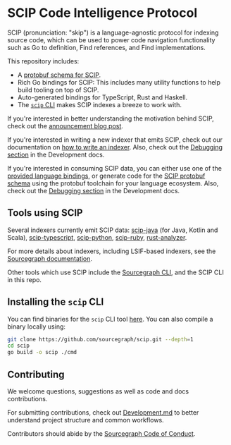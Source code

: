 # SCIP Code Intelligence Protocol

SCIP (pronunciation: "skip") is a language-agnostic protocol
for indexing source code,
which can be used to power code navigation functionality
such as Go to definition, Find references, and Find implementations.

This repository includes:

- A [protobuf schema for SCIP](./scip.proto).
- Rich Go bindings for SCIP: This includes many utility functions
  to help build tooling on top of SCIP.
- Auto-generated bindings for TypeScript, Rust and Haskell.
- The [`scip` CLI](./docs/CLI.md) makes SCIP indexes
  a breeze to work with.

If you're interested in better understanding the motivation behind SCIP,
check out the [announcement blog post](https://about.sourcegraph.com/blog/announcing-scip).

If you're interested in writing a new indexer that emits SCIP,
check out our documentation on
[how to write an indexer](https://docs.sourcegraph.com/code_intelligence/explanations/writing_an_indexer).
Also, check out the [Debugging section][] in the Development docs.

If you're interested in consuming SCIP data,
you can either use one of the [provided language bindings](https://github.com/sourcegraph/scip/tree/main/bindings),
or generate code for the [SCIP protobuf schema](./scip.proto)
using the protobuf toolchain for your language ecosystem.
Also, check out the [Debugging section][] in the Development docs.

[debugging section]: ./Development.md#debugging

## Tools using SCIP

Several indexers currently emit SCIP data:
[scip-java](https://github.com/sourcegraph/scip-java) (for Java, Kotlin and Scala),
[scip-typescript](https://github.com/sourcegraph/scip-typescript),
[scip-python](https://github.com/sourcegraph/scip-python),
[scip-ruby](https://github.com/sourcegraph/scip-ruby),
[rust-analyzer](https://github.com/sourcegraph/rust-analyzer).

For more details about indexers, including LSIF-based indexers,
see the [Sourcegraph documentation](https://docs.sourcegraph.com/code_navigation/references/indexers).

Other tools which use SCIP include the [Sourcegraph CLI](https://github.com/sourcegraph/src-cli),
and the SCIP CLI in this repo.

## Installing the `scip` CLI

You can find binaries for the `scip` CLI tool [here](https://github.com/sourcegraph/scip/releases).
You can also compile a binary locally using:

```sh
git clone https://github.com/sourcegraph/scip.git --depth=1
cd scip
go build -o scip ./cmd
```

## Contributing

We welcome questions, suggestions as well as code and docs contributions.

For submitting contributions, check out [Development.md](./Development.md)
to better understand project structure and common workflows.

Contributors should abide by the [Sourcegraph Code of Conduct](https://handbook.sourcegraph.com/company-info-and-process/communication/code_of_conduct/).
